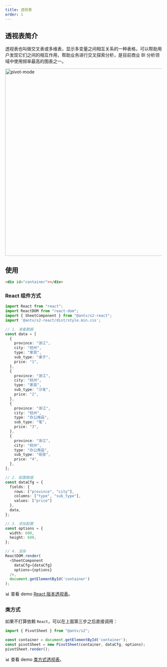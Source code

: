 ```yaml
---
title: 透视表
order: 1
---
```

## 透视表简介

透视表也叫做交叉表或多维表，显示多变量之间相互关系的一种表格，可以帮助用户发现它们之间的相互作用，帮助业务进行交叉探索分析，是目前商业 BI 分析领域中使用频率最高的图表之一。

<img alt="pivot-mode" src="https://gw.alipayobjects.com/mdn/rms_56cbb2/afts/img/A*swH5TodvsMwAAAAAAAAAAAAAARQnAQ" width="600">

## 使用

```html
<div id="container"></div>
```

### React 组件方式

```typescript
import React from "react";
import ReactDOM from "react-dom";
import { SheetComponent } from "@antv/s2-react";
import '@antv/s2-react/dist/style.min.css';

// 1. 准备数据
const data = [
  {
    province: "浙江",
    city: "杭州",
    type: "家具",
    sub_type: "桌子",
    price: "1",
  },
  {
    province: "浙江",
    city: "杭州",
    type: "家具",
    sub_type: "沙发",
    price: "2",
  },
  {
    province: "浙江",
    city: "杭州",
    type: "办公用品",
    sub_type: "笔",
    price: "3",
  },
  {
    province: "浙江",
    city: "杭州",
    type: "办公用品",
    sub_type: "纸张",
    price: "4",
  },
];

// 2. 配置数据
const dataCfg = {
  fields: {
    rows: ["province", "city"],
    columns: ["type", "sub_type"],
    values: ["price"]
  },
  data,
};

// 3. 添加配置
const options = {
  width: 600,
  height: 600,
};

// 4. 渲染
ReactDOM.render(
  <SheetComponent
    dataCfg={dataCfg}
    options={options}
  />,
  document.getElementById('container')
);

```

​📊 查看 demo [React 版本透视表](/zh/examples/react-component/sheet#pivot)。

### 类方式

如果不打算依赖 `React`，可以在上面第三步之后直接调用：

```ts
import { PivotSheet } from "@antv/s2";

const container = document.getElementById('container');
const pivotSheet = new PivotSheet(container, dataCfg, options);
pivotSheet.render();
```

​📊 查看 demo [类方式透视表](/zh/examples/basic/pivot#grid)。
